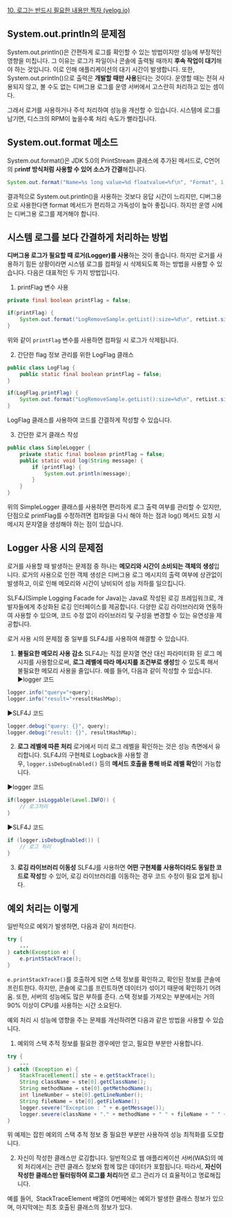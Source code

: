 [10. 로그는 반드시 필요한 내용만 찍자 (velog.io)](https://velog.io/@jsj3282/10.-%EB%A1%9C%EA%B7%B8%EB%8A%94-%EB%B0%98%EB%93%9C%EC%8B%9C-%ED%95%84%EC%9A%94%ED%95%9C-%EB%82%B4%EC%9A%A9%EB%A7%8C-%EC%B0%8D%EC%9E%90#10-%EB%A1%9C%EA%B7%B8%EB%8A%94-%EB%B0%98%EB%93%9C%EC%8B%9C-%ED%95%84%EC%9A%94%ED%95%9C-%EB%82%B4%EC%9A%A9%EB%A7%8C-%EC%B0%8D%EC%9E%90)

## System.out.println의 문제점
System.out.println()은 간편하게 로그를 확인할 수 있는 방법이지만 성능에 부정적인 영향을 미칩니다. 
그 이유는 로그가 파일이나 콘솔에 출력될 때까지 **후속 작업이 대기**해야 하는 것입니다. 이로 인해 애플리케이션의 대기 시간이 발생합니다. 
또한,  System.out.println()으로 출력은 **개발할 때만 사용**된다는 것이다. 운영할 때는 전혀 사용되지 않고, 볼 수도 없는 디버그용 로그를 운영 서버에서 고스란히 처리하고 있는 셈이다.

그래서 로거를 사용하거나 주석 처리하여 성능을 개선할 수 있습니다. 시스템에 로그를 남기면, 디스크의 RPM이 높을수록 처리 속도가 빨라집니다.


## System.out.format 메소드
System.out.format()은 JDK 5.0의 PrintStream 클래스에 추가된 메서드로, C언어의 p**rintf 방식처럼 사용할 수 있어 소스가 간결**해집니다.

```java
System.out.format("Name=%s long value=%d floatvalue=%f\n", "Format", 1, 1.5);
```

결과적으로 System.out.println()을 사용하는 것보다 응답 시간이 느리지만, 디버그용으로 사용한다면 format 메서드가 편리하고 가독성이 높아 좋집니다. 하지만 운영 시에는 디버그용 로그를 제거해야 합니다.


## 시스템 로그를 보다 간결하게 처리하는 방법
**디버그용 로그가 필요할 때 로거(Logger)를 사용**하는 것이 좋습니다. 하지만 로거를 사용하기 힘든 상황이라면 시스템 로그를 컴파일 시 삭제되도록 하는 방법을 사용할 수 있습니다. 다음은 대표적인 두 가지 방법입니다.

1. printFlag 변수 사용
```java
private final boolean printFlag = false;

if(printFlag) {
    System.out.format("LogRemoveSample.getList():size=%d\n", retList.size());
}
```
위와 같이 `printFlag` 변수를 사용하면 컴파일 시 로그가 삭제됩니다.


2. 간단한 flag 정보 관리를 위한 LogFlag 클래스
```java
public class LogFlag {
    public static final boolean printFlag = false;
}
```

```java
if(LogFlag.printFlag) {
    System.out.format("LogRemoveSample.getList():size=%d\n", retList.size());
}
```

LogFlag 클래스를 사용하여 코드를 간결하게 작성할 수 있습니다.

3. 간단한 로거 클래스 작성
```java
public class SimpleLogger {
    private static final boolean printFlag = false;
    public static void log(String message) {
        if (printFlag) {
            System.out.println(message);
        }
    }
}
```

위의 SimpleLogger 클래스를 사용하면 편리하게 로그 출력 여부를 관리할 수 있지만, 단점으로 printFlag를 수정하려면 컴파일을 다시 해야 하는 점과 log() 메서드 요청 시 메시지 문자열을 생성해야 하는 점이 있습니다.


## Logger 사용 시의 문제점
로거를 사용할 때 발생하는 문제점 중 하나는 **메모리와 시간이 소비되는 객체의 생성**입니다. 로거의 사용으로 인한 객체 생성은 디버그용 로그 메시지의 출력 여부에 상관없이 발생하고, 이로 인해 메모리와 시간이 낭비되어 성능 저하를 일으킵니다.

SLF4J(Simple Logging Facade for Java)는 Java로 작성된 로깅 프레임워크로, 개발자들에게 추상화된 로깅 인터페이스를 제공합니다. 다양한 로깅 라이브러리와 연동하여 사용할 수 있으며, 코드 수정 없이 라이브러리 및 구성을 변경할 수 있는 유연성을 제공합니다.

로거 사용 시의 문제점 중 일부를 SLF4J를 사용하여 해결할 수 있습니다.

1. **불필요한 메모리 사용 감소**
SLF4J는 직접 문자열 연산 대신 파라미터화 된 로그 메시지를 사용함으로써, **로그 레벨에 따라 메시지를 조건부로 생성**할 수 있도록 해서 불필요한 메모리 사용을 줄입니다. 예를 들어, 다음과 같이 작성할 수 있습니다.
▶logger 코드
```java
logger.info("query="+query);
logger.info("result="+resultHashMap);
```

▶SLF4J 코드
```java
logger.debug("query: {}", query);
logger.debug("result: {}", resultHashMap);
```

2. **로그 레벨에 따른 처리**
로거에서 미리 로그 레벨을 확인하는 것은 성능 측면에서 유리합니다. SLF4J의 구현체로 Logback을 사용할 경우, `logger.isDebugEnabled()` 등의 **메서드 호출을 통해 바로 레벨 확인**이 가능합니다.

▶logger 코드
```java
if(logger.isLoggable(Level.INFO)) {
    // 로그처리
}
```

▶SLF4J 코드
```java
if (logger.isDebugEnabled()) {
    // 로그 처리
}
```

3. **로깅 라이브러리 이동성**
SLF4J를 사용하면 **어떤 구현체를 사용하더라도 동일한 코드로 작성**할 수 있어, 로깅 라이브러리를 이동하는 경우 코드 수정이 필요 없게 됩니다.


## 예외 처리는 이렇게
일반적으로 예외가 발생하면, 다음과 같이 처리한다.
```java
try {
    ...
} catch(Exception e) {
    e.printStackTrace();
}
```
`e.printStackTrace()`를 호출하게 되면 스택 정보를 확인하고, 확인된 정보를 콘솔에 프린트한다. 하지만, 콘솔에 로그를 프린트하면 데이터가 섞이기 때문에 확인하기 어려움.
또한, 서버의 성능에도 많은 부하를 준다. 스택 정보를 가져오는 부분에서는 거의 90% 이상이 CPU를 사용하는 시간 소요된다.


예외 처리 시 성능에 영향을 주는 문제를 개선하려면 다음과 같은 방법을 사용할 수 있습니다.

1. 예외의 스택 추적 정보를 필요한 경우에만 얻고, 필요한 부분만 사용합니다.
```java
try {
	...
} catch (Exception e) {
	StackTraceElement[] ste = e.getStackTrace();
	String className = ste[0].getClassName();
	String methodName = ste[0].getMethodName();
	int lineNumber = ste[0].getLineNumber();
	String fileName = ste[0].getFileName();
	logger.severe("Exception : " + e.getMessage());
	logger.severe(className + "." + methodName + " " + fileName + " " + lineNumber + " line");
}
```
위 예제는 잡힌 예외의 스택 추적 정보 중 필요한 부분만 사용하여 성능 최적화를 도모합니다.

2. 자신이 작성한 클래스만 로깅합니다.
일반적으로 웹 애플리케이션 서버(WAS)의 예외 처리에서는 관련 클래스 정보와 함께 많은 데이터가 포함됩니다. 따라서, **자신이 작성한 클래스만 필터링하여 로그를 처리**하면 로그 관리가 더 효율적이고 명료해집니다.

예를 들어,  StackTraceElement 배열의 0번째에는 예외가 발생한 클래스 정보가 있으며, 마지막에는 최초 호출된 클래스의 정보가 있다.
